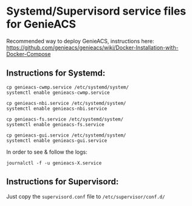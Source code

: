 # Systemd/Supervisord service files for GenieACS

Recommended way to deploy GenieACS, instructions here: https://github.com/genieacs/genieacs/wiki/Docker-Installation-with-Docker-Compose 

## Instructions for Systemd:

    cp genieacs-cwmp.service /etc/systemd/system/
    systemctl enable genieacs-cwmp.service
    
    cp genieacs-nbi.service /etc/systemd/system/
    systemctl enable genieacs-nbi.service
    
    cp genieacs-fs.service /etc/systemd/system/
    systemctl enable genieacs-fs.service
    
    cp genieacs-gui.service /etc/systemd/system/
    systemctl enable genieacs-gui.service

In order to see & follow the logs: 

    journalctl -f -u genieacs-X.service

## Instructions for Supervisord:

Just copy the `supervisord.conf` file to `/etc/supervisor/conf.d/`
